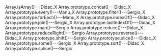 
Array.isArray()---Didac_X
Array.prototype.concat()---Didac_X
Array.prototype.every()---Manu_X
Array.prototype.filter()---Sergio_X
Array.prototype.forEach()---Manu_X
Array.prototype.indexOf()---Didac_X
Array.prototype.join()---Sergio_X
Array.prototype.lastIndexOf()---Didac_X
Array.prototype.map()---Sergio
Array.prototype.reduce()---Didac_X
Array.prototype.reduceRight()---Sergio
Array.prototype.reverse()---Didac_X
Array.prototype.shift()---Sergio
Array.prototype.slice()---Didac_X
Array.prototype.some()---Sergio_X
Array.prototype.sort()---Didac_X
Array.prototype.splice()---Sergio